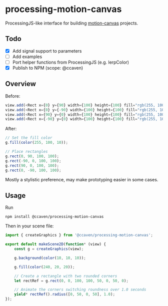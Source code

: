 # processing-motion-canvas

ProcessingJS-like interface for building [motion-canvas](https://motioncanvas.io/) projects.

## Todo

- [x] Add signal support to parameters
- [ ] Add examples
- [ ] Port helper functions from ProcessingJS (e.g. lerpColor)
- [x] Publish to NPM (scope: @ccaven)

## Overview

Before:
```ts
view.add(<Rect x={0} y={90} width={100} height={100} fill="rgb(255, 100, 10)">);
view.add(<Rect x={0} y={-90} width={100} height={100} fill="rgb(255, 100, 10)">);
view.add(<Rect x={90} y={0} width={100} height={100} fill="rgb(255, 100, 10)">);
view.add(<Rect x={-90} y={0} width={100} height={100} fill="rgb(255, 100, 10)">);
```

After:
```ts
// Set the fill color
g.fill(color(255, 100, 10));

// Place rectangles
g.rect(0, 90, 100, 100);
g.rect(-90, 0, 100, 100);
g.rect(90, 0, 100, 100);
g.rect(0, -90, 100, 100);
```

Mostly a stylistic preference, may make prototyping easier in some cases.

## Usage

Run 
```
npm install @ccaven/processing-motion-canvas
```

Then in your scene file:
```ts
import { createGraphics } from '@ccaven/processing-motion-canvas';

export default makeScene2D(function* (view) {
    const g = createGraphics(view);

    g.background(color(10, 10, 10));

    g.fill(color(240, 20, 20));

    // Create a rectangle with two rounded corners
    let rectRef = g.rect(0, 0, 100, 100, 50, 0, 50, 0);

    // Animate the corners switching roundness over 1.0 seconds
    yield* rectRef().radius([0, 50, 0, 50], 1.0);
});
```